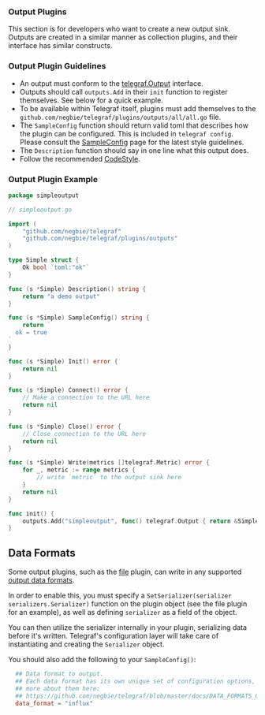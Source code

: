 ### Output Plugins

This section is for developers who want to create a new output sink. Outputs
are created in a similar manner as collection plugins, and their interface has
similar constructs.

### Output Plugin Guidelines

- An output must conform to the [telegraf.Output][] interface.
- Outputs should call `outputs.Add` in their `init` function to register
  themselves.  See below for a quick example.
- To be available within Telegraf itself, plugins must add themselves to the
  `github.com/negbie/telegraf/plugins/outputs/all/all.go` file.
- The `SampleConfig` function should return valid toml that describes how the
  plugin can be configured. This is included in `telegraf config`.  Please
  consult the [SampleConfig][] page for the latest style guidelines.
- The `Description` function should say in one line what this output does.
- Follow the recommended [CodeStyle][].

### Output Plugin Example

```go
package simpleoutput

// simpleoutput.go

import (
    "github.com/negbie/telegraf"
    "github.com/negbie/telegraf/plugins/outputs"
)

type Simple struct {
    Ok bool `toml:"ok"`
}

func (s *Simple) Description() string {
    return "a demo output"
}

func (s *Simple) SampleConfig() string {
    return `
  ok = true
`
}

func (s *Simple) Init() error {
	return nil
}

func (s *Simple) Connect() error {
    // Make a connection to the URL here
    return nil
}

func (s *Simple) Close() error {
    // Close connection to the URL here
    return nil
}

func (s *Simple) Write(metrics []telegraf.Metric) error {
    for _, metric := range metrics {
        // write `metric` to the output sink here
    }
    return nil
}

func init() {
    outputs.Add("simpleoutput", func() telegraf.Output { return &Simple{} })
}

```

## Data Formats

Some output plugins, such as the [file][] plugin, can write in any supported
[output data formats][].

In order to enable this, you must specify a
`SetSerializer(serializer serializers.Serializer)`
function on the plugin object (see the file plugin for an example), as well as
defining `serializer` as a field of the object.

You can then utilize the serializer internally in your plugin, serializing data
before it's written. Telegraf's configuration layer will take care of
instantiating and creating the `Serializer` object.

You should also add the following to your `SampleConfig()`:

```toml
  ## Data format to output.
  ## Each data format has its own unique set of configuration options, read
  ## more about them here:
  ## https://github.com/negbie/telegraf/blob/master/docs/DATA_FORMATS_OUTPUT.md
  data_format = "influx"
```

[file]: https://github.com/negbie/telegraf/tree/master/plugins/inputs/file
[output data formats]: https://github.com/negbie/telegraf/blob/master/docs/DATA_FORMATS_OUTPUT.md
[SampleConfig]: https://github.com/negbie/telegraf/wiki/SampleConfig
[CodeStyle]: https://github.com/negbie/telegraf/wiki/CodeStyle
[telegraf.Output]: https://godoc.org/github.com/negbie/telegraf#Output
